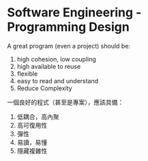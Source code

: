 # Software Engineering - Programming Design

A great program (even a project) should be:
1. high cohesion, low coupling
2. high available to reuse
3. flexible
4. easy to read and understand
5. Reduce Complexity



一個良好的程式（甚至是專案），應該具備：
1. 低耦合，高內聚
2. 高可復用性
3. 彈性
4. 易讀，易懂
5. 隱藏複雜性
